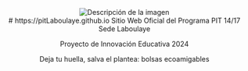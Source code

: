 <div style="text-align: center">
  <img src="https://pitLaboulaye.github.io/logoPit.jpg" alt="Descripción de la imagen" />
</div>
<div style="text-align: center">
# https://pitLaboulaye.github.io
Sitio Web Oficial del Programa PIT 14/17 Sede Laboulaye  

Proyecto de Innovación Educativa 2024  

Deja tu huella, salva el plantea: bolsas ecoamigables
</div>



